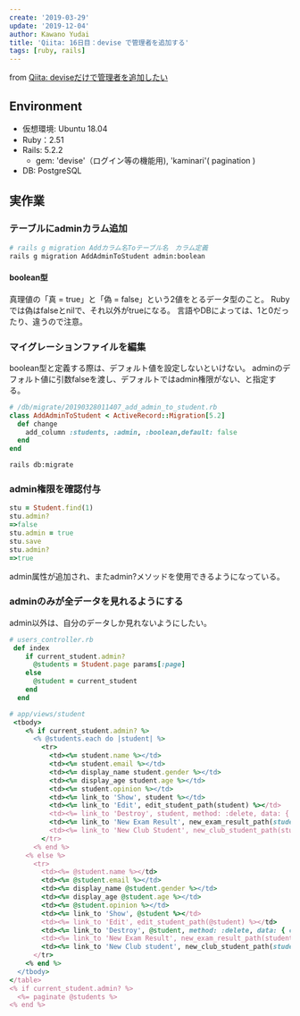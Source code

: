 ```yaml
---
create: '2019-03-29'
update: '2019-12-04'
author: Kawano Yudai
title: 'Qiita: 16日目：devise で管理者を追加する'
tags: [ruby, rails]
---
```


from [Qiita: deviseだけで管理者を追加したい](https://qiita.com/OriverK/items/d7704d23cf74c51503b4)

## Environment
- 仮想環境: Ubuntu 18.04
- Ruby：2.51
- Rails: 5.2.2
    - gem: 'devise'（ログイン等の機能用), 'kaminari'( pagination )
- DB: PostgreSQL

## 実作業
### テーブルにadminカラム追加
```sh
# rails g migration Addカラム名Toテーブル名　カラム定義
rails g migration AddAdminToStudent admin:boolean
```

#### boolean型
真理値の「真 = true」と「偽 = false」という2値をとるデータ型のこと。
Rubyでは偽はfalseとnilで、それ以外がtrueになる。
言語やDBによっては、1と0だったり、違うので注意。

### マイグレーションファイルを編集
boolean型と定義する際は、デフォルト値を設定しないといけない。
adminのデフォルト値に引数falseを渡し、デフォルトではadmin権限がない、と指定する。

```rb
# /db/migrate/20190328011407_add_admin_to_student.rb
class AddAdminToStudent < ActiveRecord::Migration[5.2]
  def change
    add_column :students, :admin, :boolean,default: false
  end
end
```

`rails db:migrate`

### admin権限を確認付与
```rb
stu = Student.find(1)
stu.admin?
=>false
stu.admin = true
stu.save
stu.admin?
=>true
```

admin属性が追加され、またadmin?メソッドを使用できるようになっている。

### adminのみが全データを見れるようにする
admin以外は、自分のデータしか見れないようにしたい。

```rb
# users_controller.rb
 def index
    if current_student.admin?
      @students = Student.page params[:page]
    else
      @student = current_student
    end
  end
```

```rb
# app/views/student
 <tbody>
    <% if current_student.admin? %>
      <% @students.each do |student| %>
        <tr>
          <td><%= student.name %></td>
          <td><%= student.email %></td>
          <td><%= display_name student.gender %></td>
          <td><%= display_age student.age %></td>
          <td><%= student.opinion %></td>
          <td><%= link_to 'Show', student %></td>
          <td><%= link_to 'Edit', edit_student_path(student) %></td>
          <td><%= link_to 'Destroy', student, method: :delete, data: { confirm: 'Are you sure?' } %></td>
          <td><%= link_to 'New Exam Result', new_exam_result_path(student_id: student.id) %></td>
          <td><%= link_to 'New Club Student', new_club_student_path(student_id: student.id) %></td>
        </tr>
      <% end %>
    <% else %>
      <tr>
        <td><%= @student.name %></td>
        <td><%= @student.email %></td>
        <td><%= display_name @student.gender %></td>
        <td><%= display_age @student.age %></td>
        <td><%= @student.opinion %></td>
        <td><%= link_to 'Show', @student %></td>
        <td><%= link_to 'Edit', edit_student_path(@student) %></td>
        <td><%= link_to 'Destroy', @student, method: :delete, data: { confirm: 'Are you sure?' } %></td>
        <td><%= link_to 'New Exam Result', new_exam_result_path(student_id: @student.id) %></td>
        <td><%= link_to 'New Club student', new_club_student_path(student_id: @student.id) %></td>
      </tr>
    <% end %>
  </tbody>
</table>
<% if current_student.admin? %>
  <%= paginate @students %>
<% end %>
```